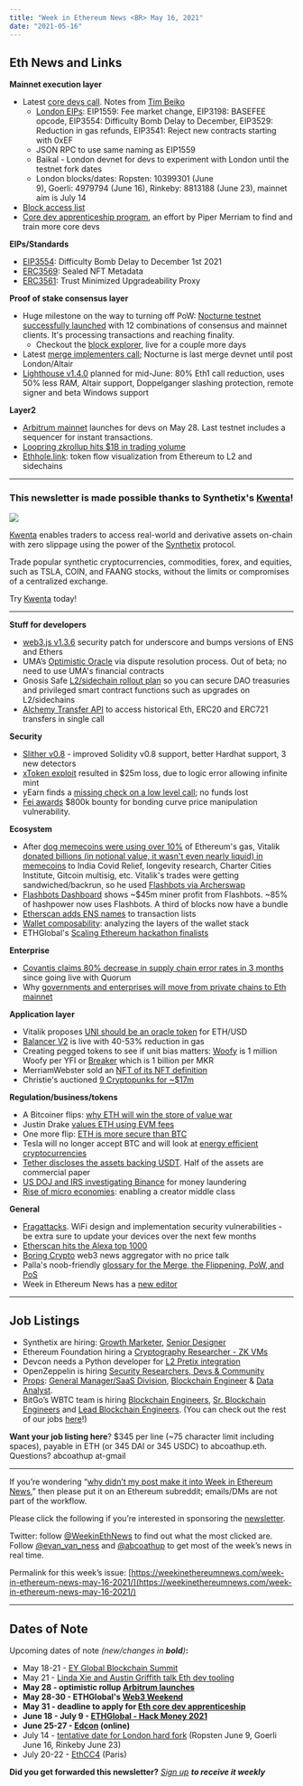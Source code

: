 ```yaml
---
title: "Week in Ethereum News <BR> May 16, 2021"
date: "2021-05-16"
---
```


## **Eth News and Links**

**Mainnet execution layer**

- Latest [core devs call](https://youtu.be/H_T2nNrTuWQ?t=521). Notes from [Tim Beiko](https://twitter.com/TimBeiko/status/1393230961890906115)
    - [London EIPs](https://github.com/ethereum/eth1.0-specs/blob/master/network-upgrades/mainnet-upgrades/london.md#included-eips): EIP1559: Fee market change, EIP3198: BASEFEE opcode, EIP3554: Difficulty Bomb Delay to December, EIP3529: Reduction in gas refunds, EIP3541: Reject new contracts starting with 0xEF
    - JSON RPC to use same naming as EIP1559
    - Baikal - London devnet for devs to experiment with London until the testnet fork dates
    - London blocks/dates: Ropsten: 10399301 (June 9), Goerli: 4979794 (June 16), Rinkeby: 8813188 (June 23), mainnet aim is July 14
- [Block access list](https://ethresear.ch/t/block-access-list-v0-1/9505)
- [Core dev apprenticeship program](https://blog.ethereum.org/2021/05/13/core-dev-apprenticeship/), an effort by Piper Merriam to find and train more core devs

**EIPs/Standards**

- [EIP3554](https://eips.ethereum.org/EIPS/eip-3554): Difficulty Bomb Delay to December 1st 2021
- [ERC3569](https://github.com/ethereum/EIPs/blob/eca077f7f50584de85385403007a02a457ab1d60/EIPS/eip-draft_sealed_nft_metadata.md): Sealed NFT Metadata
- [ERC3561](https://github.com/ethereum/EIPs/blob/682b83ebff75baa1483abba69d18d4f959fbebad/EIPS/eip-3561.md): Trust Minimized Upgradeability Proxy

**Proof of stake consensus layer**

- Huge milestone on the way to turning off PoW: [Nocturne testnet successfully launched](https://twitter.com/protolambda/status/1392503445714767883) with 12 combinations of consensus and mainnet clients. It's processing transactions and reaching finality.
    - Checkout the [block explorer](https://nocturne.rayonism.io/), live for a couple more days
- Latest [merge implementers call](https://www.youtube.com/watch?v=uzjhLPtvTMQ&t=11s); Nocturne is last merge devnet until post London/Altair
- [Lighthouse v1.4.0](https://twitter.com/sigp_io/status/1393010946025549825) planned for mid-June: 80% Eth1 call reduction, uses 50% less RAM, Altair support, Doppelganger slashing protection, remote signer and beta Windows support

**Layer2**

- [Arbitrum mainnet](https://medium.com/offchainlabs/wen-arbitrum-634969c14713) launches for devs on May 28. Last testnet includes a sequencer for instant transactions.
- [Loopring zkrollup hits $1B in trading volume](https://twitter.com/loopringorg/status/1392676013751078913)
- [Ethhole.link](https://ethhole.link/): token flow visualization from Ethereum to L2 and sidechains

* * *

### **This newsletter is made possible thanks to Synthetix's [Kwenta](https://kwenta.io/)!**

![](https://weekinethereumnews.com/wp-content/uploads/2021/04/IMG_20210418_190328_618-1024x512.jpg)

[Kwenta](https://kwenta.io/) enables traders to access real-world and derivative assets on-chain with zero slippage using the power of the [Synthetix](https://synthetix.io/) protocol.

Trade popular synthetic cryptocurrencies, commodities, forex, and equities, such as TSLA, COIN, and FAANG stocks, without the limits or compromises of a centralized exchange.

Try [Kwenta](https://kwenta.io/) today!

* * *

**Stuff for developers**

- [web3.js v1.3.6](https://github.com/ChainSafe/web3.js/releases/tag/v1.3.6) security patch for underscore and bumps versions of ENS and Ethers
- UMA’s [Optimistic Oracle](https://medium.com/uma-project/introducing-umas-optimistic-oracle-d92ce5d1a4bc) via dispute resolution process. Out of beta; no need to use UMA's financial contracts
- Gnosis Safe [L2/sidechain rollout plan](https://blog.gnosis.pm/gnosis-safes-multichain-future-b676b5b8f431) so you can secure DAO treasuries and privileged smart contract functions such as upgrades on L2/sidechains
- [Alchemy Transfer API](https://blog.alchemy.com/blog/transaction-history) to access historical Eth, ERC20 and ERC721 transfers in single call

**Security**

- [Slither v0.8](https://github.com/crytic/slither/releases/tag/0.8.0) - improved Solidity v0.8 support, better Hardhat support, 3 new detectors
- [xToken exploit](https://medium.com/xtoken/initial-report-on-xbnta-xsnxa-exploit-d6e784387f8e) resulted in $25m loss, due to logic error allowing infinite mint
- yEarn finds a [missing check on a low level call](https://github.com/yearn/yearn-security/blob/master/disclosures/2021-05-13.md); no funds lost
- [Fei awards](https://medium.com/fei-protocol/fei-bonding-curve-bug-post-mortem-98d2c6f271e9) $800k bounty for bonding curve price manipulation vulnerability.

**Ecosystem**

- After [dog memecoins were using over 10%](https://twitter.com/FrankResearcher/status/1392040055133384705) of Ethereum's gas, Vitalik [donated billions (in notional value, it wasn't even nearly liquid) in memecoins](https://www.forbes.com/sites/ninabambysheva/2021/05/12/ethereums-co-founder-vitalik-buterin-donates-over-1-billion-to-india-covid-relief-fund-and-other-charities/?sh=7986ed726548) to India Covid Relief, longevity research, Charter Cities Institute, Gitcoin multisig, etc. Vitalik's trades were getting sandwiched/backrun, so he used [Flashbots via Archerswap](https://twitter.com/bertcmiller/status/1392572952617623553)
- [Flashbots Dashboard](https://twitter.com/bertcmiller/status/1392871268953858057) shows ~$45m miner profit from Flashbots. ~85% of hashpower now uses Flashbots. A third of blocks now have a bundle
- [Etherscan adds ENS names](https://twitter.com/etherscan/status/1392434517571375110) to transaction lists
- [Wallet composability](https://medium.com/coinmonks/1the-importance-of-composable-wallets-for-users-and-developers-accb2aadff49): analyzing the layers of the wallet stack
- ETHGlobal's [Scaling Ethereum hackathon finalists](https://twitter.com/ETHGlobal/status/1392600353628049410)

**Enterprise**

- [Covantis claims 80% decrease in supply chain error rates in 3 months](https://consensys.net/blockchain-use-cases/global-trade-and-commerce/covantis/?utm_content=166176945&utm_medium=social&utm_source=twitter&hss_channel=tw-880544504750764032) since going live with Quorum
- Why [governments and enterprises will move from private chains to Eth mainnet](https://medium.com/blockchangers/permissioned-chains-will-move-over-to-the-ethereum-main-chain-5a8bbe53a4df)

**Application layer**

- Vitalik proposes [UNI should be an oracle token](https://gov.uniswap.org/t/uni-should-become-an-oracle-token/11988) for ETH/USD
- [Balancer V2](https://medium.com/balancer-protocol/the-most-flexible-and-efficient-amm-is-live-meet-balancer-v2-2451a22779b3) is live with 40-53% reduction in gas
- Creating pegged tokens to see if unit bias matters: [Woofy](https://twitter.com/bantg/status/1392231374086676483) is 1 million Woofy per YFI or [Breaker](https://twitter.com/brianmcmichael/status/1393291342248386566) which is 1 billion per MKR
- MerriamWebster sold an [NFT of its NFT definition](https://twitter.com/opensea/status/1392152303419936769)
- Christie's auctioned [9 Cryptopunks for ~$17m](https://www.christies.com/lot/lot-larva-labs-est-2005-9-cryptopunks-2-6316969)

**Regulation/business/tokens**

- A Bitcoiner flips: [why ETH will win the store of value war](https://michaelmcguiness.com/essays/why-eth-will-win-store-of-value)
- Justin Drake [values ETH using EVM fees](https://docs.google.com/spreadsheets/d/1U9cGxGY3_t7m4MEIpjKWtRcA2zRajywaxMCZYqbF9eI/edit#gid=0)
- One more flip: [ETH is more secure than BTC](https://www.flippening.watch/)
- Tesla will no longer accept BTC and will look at [energy efficient cryptocurrencies](https://twitter.com/elonmusk/status/1392602041025843203)
- [Tether discloses the assets backing USDT](https://www.coindesk.com/tether-first-reserve-composition-report-usdt). Half of the assets are commercial paper
- [US DOJ and IRS investigating Binance](https://www.bloomberg.com/news/articles/2021-05-13/binance-probed-by-u-s-as-money-laundering-tax-sleuths-bore-in) for money laundering
- [Rise of micro economies](https://coopahtroopa.mirror.xyz/gWY6Kfebs9wHdfoZZswfiLTBVzfKiyFaIwNf2q8JpgI): enabling a creator middle class

**General**

- [Fragattacks](https://www.fragattacks.com/). WiFi design and implementation security vulnerabilities - be extra sure to update your devices over the next few months
- [Etherscan hits the Alexa top 1000](https://twitter.com/mtbitcoin/status/1392055649601605632)
- [Boring Crypto](https://boringcryptoxyz.medium.com/introducing-boringcrypto-b0850435763f) web3 news aggregator with no price talk
- Palla's noob-friendly [glossary for the Merge, the Flippening, PoW, and PoS](https://twitter.com/smpalladino/status/1391901504752300033)
- Week in Ethereum News has a [new editor](https://twitter.com/abcoathup/status/1392943290681421825)

* * *

## **Job Listings**

- Synthetix are hiring: [Growth Marketer](https://jobs.defialliance.co/companies/synthetix/jobs/4454460-growth-marketer), [Senior Designer](https://jobs.defialliance.co/companies/synthetix/jobs/4538964-senior-designer)
- Ethereum Foundation hiring a [Cryptography Researcher - ZK VMs](https://www.iacr.org/jobs/item/2576)
- Devcon needs a Python developer for [L2 Pretix integration](https://www.notion.so/Python-Developer-for-L2-Pretix-Integration-Devcon-6244954e2bc346b7be18916cd05b34b1)
- OpenZeppelin is hiring [Security Researchers, Devs & Community](https://openzeppelin.com/jobs/)
- [Props](https://www.propsproject.com/): [General Manager/SaaS Division](https://jobs.gohire.io/props-0ds2x7xe/general-manager-saas-division-40616/), [Blockchain Engineer](https://jobs.gohire.io/props-0ds2x7xe/full-stack-blockchain-engineer-40634/) & [Data Analyst](https://jobs.gohire.io/props-0ds2x7xe/data-analyst-paid-internship-40677/).
- BitGo’s WBTC team is hiring [Blockchain Engineers](https://boards.greenhouse.io/bitgo/jobs/5191525002), [Sr. Blockchain Engineers](https://boards.greenhouse.io/bitgo/jobs/5089951002) and [Lead Blockchain Engineers](https://boards.greenhouse.io/bitgo/jobs/5197342002). (You can check out the rest of our jobs [here](https://boards.greenhouse.io/bitgo)!)

**Want your job listing here**? $345 per line (~75 character limit including spaces), payable in ETH (or 345 DAI or 345 USDC) to abcoathup.eth. Questions? abcoathup at-gmail

* * *

If you’re wondering “[why didn’t my post make it into Week in Ethereum News](https://www.evanvanness.com/post/179914035841/why-didnt-my-post-make-the-newsletter),” then please put it on an Ethereum subreddit; emails/DMs are not part of the workflow.

Please click the following if you’re interested in sponsoring the [newsletter](https://www.evanvanness.com/post/625741875743227904/evan-is-live-on-balancer).

Twitter: follow [@WeekinEthNews](https://twitter.com/WeekInEthNews) to find out what the most clicked are. Follow [@evan\_van\_ness](https://twitter.com/evan_van_ness) and [@abcoathup](https://twitter.com/abcoathup) to get most of the week’s news in real time.

Permalink for this week’s issue: [https://weekinethereumnews.com/week-in-ethereum-news-may-16-2021/](https://weekinethereumnews.com/week-in-ethereum-news-may-16-2021/)

* * *

## **Dates of Note**

Upcoming dates of note _(new/changes in **bold**)_**:**

- May 18-21 - [EY Global Blockchain Summit](https://pub.ey.com/public/2021/2101/2101-3679331/blockchain-summit-2021/index.html)
- May 21 - [Linda Xie and Austin Griffith talk Eth dev tooling](https://twitter.com/ljxie/status/1390772688193560581)
- **May 28 - optimistic rollup [Arbitrum launches](https://medium.com/offchainlabs/wen-arbitrum-634969c14713)**
- **May 28-30 - ETHGlobal's [Web3 Weekend](https://web3.ethglobal.co/)**
- **May 31 - deadline to apply for [Eth core dev apprenticeship](https://blog.ethereum.org/2021/05/13/core-dev-apprenticeship/)**
- **June 18 - July 9 - [ETHGlobal - Hack Money 2021](https://hackmoney.ethglobal.co/)**
- **June 25-27 - [Edcon](https://www.edcon.io/) (online)**
- July 14 - [tentative date for London hard fork](https://docs.google.com/spreadsheets/d/1Y3yyTqeqRO1O2UFVkNkHK_V5oRulZd6y-JJbSnKYrb4/edit#gid=0) (Ropsten June 9, Goerli June 16, Rinkeby June 23)
- July 20-22 - [EthCC4](https://ethcc.io/) (Paris)

**Did you get forwarded this newsletter?** _[Sign up](https://weekinethereum.substack.com/subscribe#about) **to receive it weekly**_
